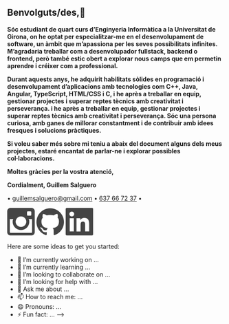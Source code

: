 ## Benvolguts/des,👋
<p>
  <b>
Sóc estudiant de quart curs d’Enginyeria Informàtica a la Universitat de Girona, on he optat per especialitzar-me en el desenvolupament de software, un àmbit que m’apassiona per les seves possibilitats infinites. M’agradaria treballar com a desenvolupador fullstack, backend o frontend, però també estic obert a explorar nous camps que em permetin aprendre i créixer com a professional.

Durant aquests anys, he adquirit habilitats sòlides en programació i desenvolupament d’aplicacions amb tecnologies com C++, Java, Angular, TypeScript, HTML/CSS i C, i he après a treballar en equip, gestionar projectes i superar reptes tècnics amb creativitat i perseverança. i he après a treballar en equip, gestionar projectes i superar reptes tècnics amb creativitat i perseverança. Sóc una persona curiosa, amb ganes de millorar constantment i de contribuir amb idees fresques i solucions pràctiques.

Si voleu saber més sobre mi teniu a abaix del document alguns dels meus projectes, estaré encantat de parlar-ne i explorar possibles col·laboracions.

Moltes gràcies per la vostra atenció,

Cordialment,
Guillem Salguero </b>


 &bull; 
      <a href="mailto:guillemsalguero@gmail.com">guillemsalguero@gmail.com</a>
 &bull;
      <a href="tel:637667237">637 66 72 37</a>
 &bull;
</p>
<p>
  <a href="https://www.instagram.com/guillemsalguero/"><img loading="lazy" src="https://raw.githubusercontent.com/GuillemSalguero/GuillemSalguero/main/assert/logos/instagram.svg"></a>
  <a href="https://github.com/GuillemSalguero"><img loading="lazy" src="https://raw.githubusercontent.com/GuillemSalguero/GuillemSalguero/main/assert/logos/github.svg"></a>
  <a href="https://linkedin.com/in/guillem-salguero-montes"><img loading="lazy" src="https://raw.githubusercontent.com/GuillemSalguero/GuillemSalguero/main/assert/logos/linkedin.svg"></a>
</p>
Here are some ideas to get you started:

- 🔭 I’m currently working on ...
- 🌱 I’m currently learning ...
- 👯 I’m looking to collaborate on ...
- 🤔 I’m looking for help with ...
- 💬 Ask me about ...
- 📫 How to reach me: ...
- 😄 Pronouns: ...
- ⚡ Fun fact: ...
-->
